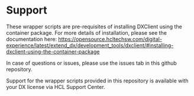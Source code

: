 # Support
These wrapper scripts are pre-requisites of installing DXClient using the container package. For more details of installation, please see the documentation here: https://opensource.hcltechsw.com/digital-experience/latest/extend_dx/development_tools/dxclient/#installing-dxclient-using-the-container-package

In case of questions or issues, please use the issues tab in this github repository.

Support for the wrapper scripts provided in this repository is available with your DX license via HCL Support Center.
